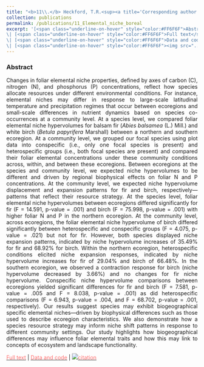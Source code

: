 ```yaml
---
title: "<b>11\\.</b> Heckford, T.R.<sup><a title='Corresponding author'>✉</a></sup>, Leroux, S.J., Vander Wal, E., <u>Rizzuto, M.</u>, Balluffi-Fry, J., Richmond, I.C., Wiersma, Y.F. **Ecoregion and community structure influences on the foliar elemental niche of balsam fir (<i>Abies balsamea</i> (L.) Mill.) and white birch (<i>Betula papyrifera</i> Marshall)** Ecology and Evolution, 2022(12), e9244. <img src='../images/open_access.png'>"
collection: publications
permalink: /publications/11_Elemental_niche_boreal
excerpt: '[<span class="underline-on-hover" style="color:#FF6F6F">Abstract</span>](../publications/11_Elemental_niche_boreal)
\| [<span class="underline-on-hover" style="color:#FF6F6F">Full text</span>](https://doi.org/10.1002/ece3.9244)
\| [<span class="underline-on-hover" style="color:#FF6F6F">Data and code</span>](https://doi.org/10.6084/m9.figshare.8247134)
\| [<span class="underline-on-hover" style="color:#FF6F6F"><img src="../images/bibtex.svg">citation</span>](../bibtex/11_Elemental_niche_boreal.bib)'
---
```


### Abstract

<p style='text-align: justify;'>
Changes in foliar elemental niche properties, defined by axes of carbon (C), nitrogen (N), and phosphorus (P) concentrations, reflect how species allocate resources under different environmental conditions. For instance, elemental niches may differ in response to large-scale latitudinal temperature and precipitation regimes that occur between ecoregions and small-scale differences in nutrient dynamics based on species co-occurrences at a community level. At a species level, we compared foliar elemental niche hypervolumes for balsam fir (<i>Abies balsamea</i> (L.) Mill.) and white birch (<i>Betula papyrifera</i> Marshall) between a northern and southern ecoregion. At a community level, we grouped our focal species using plot data into conspecific (i.e., only one focal species is present) and heterospecific groups (i.e., both focal species are present) and compared their foliar elemental concentrations under these community conditions across, within, and between these ecoregions. Between ecoregions at the species and community level, we expected niche hypervolumes to be different and driven by regional biophysical effects on foliar N and P concentrations. At the community level, we expected niche hypervolume displacement and expansion patterns for fir and birch, respectively—patterns that reflect their resource strategy. At the species level, foliar elemental niche hypervolumes between ecoregions differed significantly for fir (F = 14.591, p-value = .001) and birch (F = 75.998, p-value = .001) with higher foliar N and P in the northern ecoregion. At the community level, across ecoregions, the foliar elemental niche hypervolume of birch differed significantly between heterospecific and conspecific groups (F = 4.075, p-value = .021) but not for fir. However, both species displayed niche expansion patterns, indicated by niche hypervolume increases of 35.49% for fir and 68.92% for birch. Within the northern ecoregion, heterospecific conditions elicited niche expansion responses, indicated by niche hypervolume increases for fir of 29.04% and birch of 66.48%. In the southern ecoregion, we observed a contraction response for birch (niche hypervolume decreased by 3.66%) and no changes for fir niche hypervolume. Conspecific niche hypervolume comparisons between ecoregions yielded significant differences for fir and birch (F = 7.581, p-value = .005 and F = 8.038, p-value = .001) as did heterospecific comparisons (F = 6.943, p-value = .004, and F = 68.702, p-value = .001, respectively). Our results suggest species may exhibit biogeographical specific elemental niches—driven by biophysical differences such as those used to describe ecoregion characteristics. We also demonstrate how a species resource strategy may inform niche shift patterns in response to different community settings. Our study highlights how biogeographical differences may influence foliar elemental traits and how this may link to concepts of ecosystem and landscape functionality.
</p>

[<span class="underline-on-hover" style="color:#FF6F6F">Full text</span>](https://doi.org/10.1002/ece3.9244)
\| [<span class="underline-on-hover" style="color:#FF6F6F">Data and code</span>](https://doi.org/10.6084/m9.figshare.8247134)
\| [<span class="underline-on-hover" style="color:#FF6F6F"><img src="../images/bibtex.svg">citation</span>](../bibtex/11_Elemental_niche_boreal.bib)

